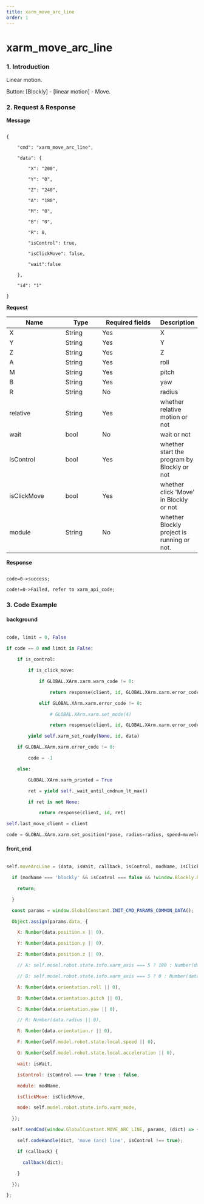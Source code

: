 ```yaml
---
title: xarm_move_arc_line
order: 1
---
```

# xarm_move_arc_line



### 1. Introduction



Linear motion.



Button: \[Blockly] - \[linear motion] - Move.



### 2. Request & Response



**Message**



```

{

    "cmd": "xarm_move_arc_line",

    "data": {

        "X": "200",

        "Y": "0",

        "Z": "240",

        "A": "180",

        "M": "0",

        "B": "0",

        "R": 0,

        "isControl": true,

        "isClickMove": false,

        "wait":false

    },

    "id": "1"

}

```

**Request**



<table data-full-width="true"><thead><tr><th width="136">Name</th><th width="85">Type</th><th width="144">Required fields</th><th>Description</th></tr></thead><tbody><tr><td>X</td><td>String</td><td>Yes</td><td>X</td></tr><tr><td>Y</td><td>String</td><td>Yes</td><td>Y</td></tr><tr><td>Z</td><td>String</td><td>Yes</td><td>Z</td></tr><tr><td>A</td><td>String</td><td>Yes</td><td>roll</td></tr><tr><td>M</td><td>String</td><td>Yes</td><td>pitch</td></tr><tr><td>B</td><td>String</td><td>Yes</td><td>yaw</td></tr><tr><td>R</td><td>String</td><td>No</td><td>radius</td></tr><tr><td>relative</td><td>String</td><td>Yes</td><td>whether relative motion or not</td></tr><tr><td>wait</td><td>bool</td><td>No</td><td>wait or not</td></tr><tr><td>isControl</td><td>bool</td><td>Yes</td><td>whether start the program by Blockly or not</td></tr><tr><td>isClickMove</td><td>bool</td><td>Yes</td><td>whether click 'Move' in Blockly or not</td></tr><tr><td>module</td><td>String</td><td>No</td><td>whether Blockly project is running or not.</td></tr></tbody></table>



**Response**



```

code=0->success;

code!=0->Failed, refer to xarm_api_code;

```





### 3. Code Example



#### background



```python

code, limit = 0, False

if code == 0 and limit is False:

    if is_control:

        if is_click_move:

            if GLOBAL.XArm.xarm.warn_code != 0:

                return response(client, id, GLOBAL.XArm.xarm.error_code)

            elif GLOBAL.XArm.xarm.error_code != 0:

                # GLOBAL.XArm.xarm.set_mode(4)

                return response(client, id, GLOBAL.XArm.xarm.error_code)

        yield self.xarm_set_ready(None, id, data)

    if GLOBAL.XArm.xarm.error_code != 0:

        code = -1

    else:

        GLOBAL.XArm.xarm_printed = True

        ret = yield self._wait_until_cmdnum_lt_max()

        if ret is not None:

            return response(client, id, ret)

self.last_move_client = client

code = GLOBAL.XArm.xarm.set_position(*pose, radius=radius, speed=mvvelo, mvacc=mvacc, mvtime=mvtime,is_radian=False, relative=relative)

```



#### front\_end



```javascript

self.moveArcLine = (data, isWait, callback, isControl, modName, isClickMove) => {

  if (modName === 'blockly' && isControl === false && !window.Blockly.Running) {

    return;

  }

  const params = window.GlobalConstant.INIT_CMD_PARAMS_COMMON_DATA();

  Object.assign(params.data, {

    X: Number(data.position.x || 0),

    Y: Number(data.position.y || 0),

    Z: Number(data.position.z || 0),

    // A: self.model.robot.state.info.xarm_axis === 5 ? 180 : Number(data.orientation.roll || 0),

    // B: self.model.robot.state.info.xarm_axis === 5 ? 0 : Number(data.orientation.pitch || 0),

    A: Number(data.orientation.roll || 0),

    B: Number(data.orientation.pitch || 0),

    C: Number(data.orientation.yaw || 0),

    // R: Number(data.radius || 0),

    R: Number(data.orientation.r || 0),

    F: Number(self.model.robot.state.local.speed || 0),

    Q: Number(self.model.robot.state.local.acceleration || 0),

    wait: isWait,

    isControl: isControl === true ? true : false,

    module: modName,

    isClickMove: isClickMove,

    mode: self.model.robot.state.info.xarm_mode,

  });

  self.sendCmd(window.GlobalConstant.MOVE_ARC_LINE, params, (dict) => {

    self.codeHandle(dict, 'move (arc) line', isControl !== true);

    if (callback) {

      callback(dict);

    }

  });

};

```
